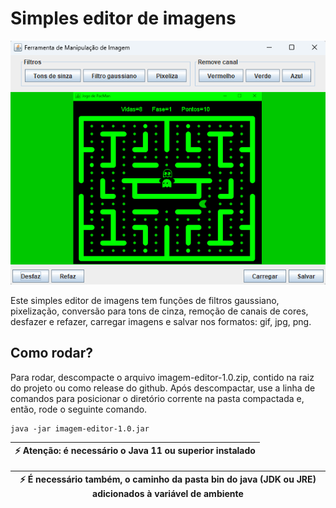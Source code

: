 # Simples editor de imagens

!['Imagem Editor'](imagem-editor.png)

<p>
  Este simples editor de imagens tem funções de filtros gaussiano, pixelização, conversão para tons de cinza, remoção de 
  canais de cores, desfazer e refazer, carregar imagens e salvar nos formatos: gif, jpg, png.
</p>

## Como rodar?

<p>
  Para rodar, descompacte o arquivo imagem-editor-1.0.zip, contido na raiz do projeto ou como release do github. Após descompactar, 
  use a linha de comandos para posicionar o diretório corrente na pasta compactada e, então, rode o seguinte comando.
</p>

```
java -jar imagem-editor-1.0.jar
```

|  :zap:  Atenção: é necessário o Java 11 ou superior instalado   |
|-----------------------------------------------------------------|

| :zap:  É necessário também, o caminho da pasta bin do java (JDK ou JRE) adicionados à variável de ambiente  |
|-------------------------------------------------------------------------------------------------------------|

